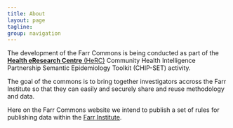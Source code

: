 ```yaml
---
title: About
layout: page
tagline:
group: navigation
---
```


The development of the Farr Commons is being conducted as part of the [**Health eResearch Centre** (HeRC)](http://www.farrinstitute.org/centre/HeRC/63_About.html) Community Health Intelligence Partnership Semantic Epidemiology Toolkit (CHIP-SET) activity.  

The goal of the commons is to bring together investigators accross the Farr Institute so that they can easily and securely share and reuse methodology and data.

Here on the Farr Commons website we intend to publish a set of rules for publishing data within
the [Farr Institute](http://www.farrinstitute.org/).
